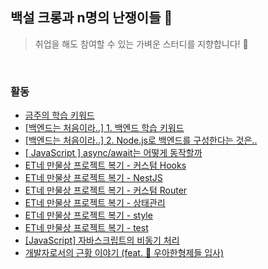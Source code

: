 ## 백설 크롱과 n명의 난쟁이들 🍎

> 취업을 해도 참여할 수 있는 가벼운 스터디를 지향합니다! 🎵

<br>

### 활동

- [금주의 학습 키워드](https://github.com/jjunyjjuny/agora/blob/main/0717.md) 
- [[백엔드는 처음이라..] 1. 백엔드 학습 키워드](https://velog.io/@jjunyjjuny/%EB%B0%B1%EC%97%94%EB%93%9C%EB%8A%94-%EC%B2%98%EC%9D%8C%EC%9D%B4%EB%9D%BC..-1.-%EC%B4%88%EB%B3%B4-%ED%94%84%EB%A1%A0%ED%8A%B8%EC%97%94%EB%93%9C%EC%9D%98-%EB%8D%94-%EC%B4%88%EB%B3%B4-%EB%B0%B1%EC%97%94%EB%9)
- [[백엔드는 처음이라..] 2. Node.js로 백엔드를 구성한다는 것은..](https://velog.io/@jjunyjjuny/%EB%B0%B1%EC%97%94%EB%93%9C%EB%8A%94-%EC%B2%98%EC%9D%8C%EC%9D%B4%EB%9D%BC..-2.-Node.js%EB%A1%9C-%EB%B0%B1%EC%97%94%EB%93%9C%EB%A5%BC-%EA%B5%AC%EC%84%B1%ED%95%9C%EB%8B%A4%EB%8A%94-%EA%B2%83%EC%9D%80)
- [[ JavaScript ] async/await는 어떻게 동작할까](https://velog.io/@jjunyjjuny/JavaScript-asyncawait%EB%8A%94-%EC%96%B4%EB%96%BB%EA%B2%8C-%EB%8F%99%EC%9E%91%ED%95%A0%EA%B9%8C)
- [ET네 만물상 프로젝트 복기 - 커스텀 Hooks](https://velog.io/@jjunyjjuny/ET%EB%84%A4-%EB%A7%8C%EB%AC%BC%EC%83%81-%EB%B3%B5%EA%B8%B0)
- [ET네 만물상 프로젝트 복기 - NestJS](https://velog.io/@jjunyjjuny/ET%EB%84%A4-%EB%A7%8C%EB%AC%BC%EC%83%81-%ED%94%84%EB%A1%9C%EC%A0%9D%ED%8A%B8-%EB%B3%B5%EA%B8%B0-NestJS)
- [ET네 만물상 프로젝트 복기 - 커스텀 Router](https://velog.io/@jjunyjjuny/ET%EB%84%A4-%EB%A7%8C%EB%AC%BC%EC%83%81-%ED%94%84%EB%A1%9C%EC%A0%9D%ED%8A%B8-%EB%B3%B5%EA%B8%B0-%EC%BB%A4%EC%8A%A4%ED%85%80-Router)
- [ET네 만물상 프로젝트 복기 - 상태관리](https://velog.io/@jjunyjjuny/ET%EB%84%A4-%EB%A7%8C%EB%AC%BC%EC%83%81-%ED%94%84%EB%A1%9C%EC%A0%9D%ED%8A%B8-%EB%B3%B5%EA%B8%B0-%EC%83%81%ED%83%9C%EA%B4%80%EB%A6%AC)
- [ET네 만물상 프로젝트 복기 - style](https://velog.io/@jjunyjjuny/ET%EB%84%A4-%EB%A7%8C%EB%AC%BC%EC%83%81-%ED%94%84%EB%A1%9C%EC%A0%9D%ED%8A%B8-%EB%B3%B5%EA%B8%B0-style)
- [ET네 만물상 프로젝트 복기 - test](https://velog.io/@jjunyjjuny/ET%EB%84%A4-%EB%A7%8C%EB%AC%BC%EC%83%81-%ED%94%84%EB%A1%9C%EC%A0%9D%ED%8A%B8-%EB%B3%B5%EA%B8%B0-test)
- [[JavaScript] 자바스크립트의 비동기 처리](https://velog.io/@jjunyjjuny/JavaScript-%EC%9E%90%EB%B0%94%EC%8A%A4%ED%81%AC%EB%A6%BD%ED%8A%B8%EC%9D%98-%EB%B9%84%EB%8F%99%EA%B8%B0-%EC%B2%98%EB%A6%AC)
- [개발자로서의 근황 이야기 (feat. 🎉 우아한형제들 입사)](https://velog.io/@jjunyjjuny/%EA%B0%9C%EB%B0%9C%EC%9E%90%EB%A1%9C%EC%84%9C%EC%9D%98-%EA%B7%BC%ED%99%A9-%EC%9D%B4%EC%95%BC%EA%B8%B0-%EC%9A%B0%EC%95%84%ED%95%9C%ED%98%95%EC%A0%9C%EB%93%A4-%ED%95%A9%EA%B2%A9)
